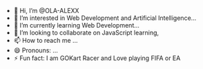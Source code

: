 - 👋 Hi, I’m @OLA-ALEXX
- 👀 I’m interested in Web Development and Artificial Intelligence...
- 🌱 I’m currently learning Web Development...
- 💞️ I’m looking to collaborate on JavaScript learning,
- 📫 How to reach me ...
- 😄 Pronouns: ...
- ⚡ Fun fact: I am GOKart Racer and Love playing FIFA or EA

<!---
OLA-ALEXX/OLA-ALEXX is a ✨ special ✨ repository because its `README.md` (this file) appears on your GitHub profile.
You can click the Preview link to take a look at your changes.
--->
